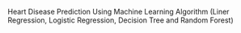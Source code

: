 Heart Disease Prediction Using Machine Learning Algorithm
(Liner Regression, Logistic Regression, Decision Tree and Random Forest)
